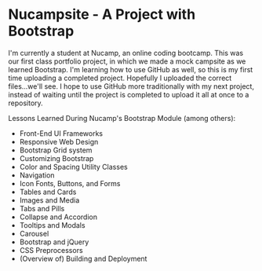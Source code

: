 # Nucampsite - A Project with Bootstrap

I'm currently a student at Nucamp, an online coding bootcamp. This was our first class portfolio project, in which we made a mock campsite as we learned Bootstrap. I'm learning how to use GitHub as well, so this is my first time uploading a completed project. Hopefully I uploaded the correct files...we'll see. I hope to use GitHub more traditionally with my next project, instead of waiting until the project is completed to upload it all at once to a repository.

Lessons Learned During Nucamp's Bootstrap Module (among others): 

* Front-End UI Frameworks
* Responsive Web Design
* Bootstrap Grid system
* Customizing Bootstrap
* Color and Spacing Utility Classes
* Navigation
* Icon Fonts, Buttons, and Forms
* Tables and Cards
* Images and Media
* Tabs and Pills
* Collapse and Accordion
* Tooltips and Modals
* Carousel
* Bootstrap and jQuery
* CSS Preprocessors
* (Overview of) Building and Deployment
